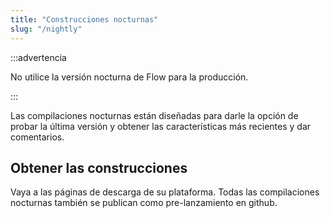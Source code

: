 ```yaml
---
title: "Construcciones nocturnas"
slug: "/nightly"
---
```


:::advertencia

No utilice la versión nocturna de Flow para la producción.

:::

Las compilaciones nocturnas están diseñadas para darle la opción de probar la última versión y obtener las características más recientes y dar comentarios.

## Obtener las construcciones

Vaya a las páginas de descarga de su plataforma. Todas las compilaciones nocturnas también se publican como pre-lanzamiento en github.
